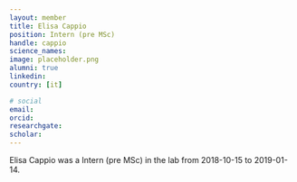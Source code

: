 ```yaml
---
layout: member
title: Elisa Cappio
position: Intern (pre MSc)
handle: cappio
science_names:
image: placeholder.png
alumni: true
linkedin:
country: [it]

# social
email:
orcid:
researchgate:
scholar:
---
```


Elisa Cappio was a Intern (pre MSc) in the lab from 2018-10-15 to 2019-01-14.
